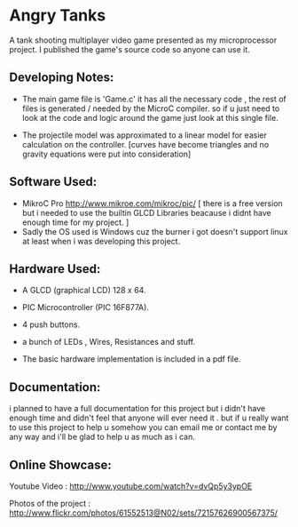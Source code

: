 Angry Tanks
============

A tank shooting multiplayer video game presented as my microprocessor project. I published the game's source code so anyone can use it.

Developing Notes:
------------------
* The main game file is 'Game.c' it has all the necessary code , the rest of files is generated / needed by the MicroC compiler. so if u just need to look at the code and logic around the game just look at this single file.

* The projectile model was approximated to a linear model for easier calculation on the controller. [curves have become triangles and no gravity equations were put into consideration]

Software Used:
----------------
* MikroC Pro http://www.mikroe.com/mikroc/pic/ [ there is a free version but i needed to use the builtin GLCD Libraries beacause i didnt have enough time for my project. ]
* Sadly the OS used is Windows cuz the burner i got doesn't support linux at least when i was developing this project.

Hardware Used:
----------------
* A GLCD (graphical LCD) 128 x 64.
* PIC Microcontroller (PIC 16F877A).
* 4 push buttons.
* a bunch of LEDs , Wires, Resistances and stuff.

* The basic hardware implementation is included in a pdf file.

Documentation:
---------------
i planned to have a full documentation for this project but i didn't have enough time and didn't feel that anyone will ever need it . but if u really want to use this project to help u somehow you can email me or contact me by any way and i'll be glad to help u as much as i can. 

Online Showcase:
-----------------

Youtube Video : http://www.youtube.com/watch?v=dvQp5y3ypOE

Photos of the project : http://www.flickr.com/photos/61552513@N02/sets/72157626900567375/
